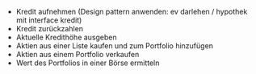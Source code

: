 - Kredit aufnehmen (Design pattern anwenden: ev darlehen / hypothek mit interface kredit)
- Kredit zurückzahlen
- Aktuelle Kredithöhe ausgeben
- Aktien aus einer Liste kaufen und zum Portfolio hinzufügen
- Aktien aus einem Portfolio verkaufen
- Wert des Portfolios in einer Börse ermitteln